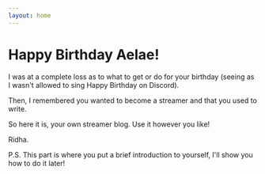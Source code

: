 ```yaml
---
layout: home
---
```

# Happy Birthday Aelae!

I was at a complete loss as to what to get or do for your birthday (seeing as I wasn't allowed to sing Happy Birthday on Discord).

Then, I remembered you wanted to become a streamer and that you used to write.

So here it is, your own streamer blog. Use it however you like!

Ridha.

P.S. This part is where you put a brief introduction to yourself, I'll show you how to do it later!
